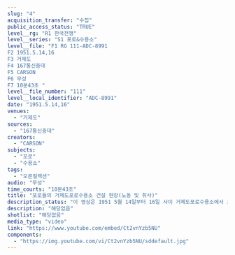 ```yaml
---
slug: "4"
acquisition_transfer: "수집"
public_access_status: "TRUE"
level__rg: "R1 한국전쟁"
level__series: "S1 포로&수용소"
level__file: "F1 RG 111-ADC-8991
F2 1951.5.14,16
F3 거제도 
F4 167통신중대 
F5 CARSON
F6 무성 
F7 10분43초 "
level__file_number: "111"
level__local_identifier: "ADC-8991"
date: "1951.5.14,16"
venues: 
  - "거제도"
sources: 
  - "167통신중대"
creators: 
  - "CARSON"
subjects: 
  - "포로"
  - "수용소"
tags: 
  - "오픈컬렉션"
audio: "무성"
time_courts: "10분43초"
title: "포로들의 거제도포로수용소 건설 현장(노동 및 취사)"
description_status: "이 영상은 1951 5월 14일부터 16일 사이 거제도포로수용소에서 포로들이 수용소 일대를 건설하는 장면으로 구성되어 있다."
description: "해당없음"
shotlist: "해당없음"
media_type: "video"
link: "https://www.youtube.com/embed/Ct2vnYzb5NU"
components: 
  - "https://img.youtube.com/vi/Ct2vnYzb5NU/sddefault.jpg"
---
```

